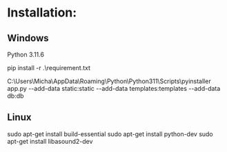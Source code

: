# Installation:

## Windows
Python 3.11.6

pip install -r .\requirement.txt


C:\Users\Micha\AppData\Roaming\Python\Python311\Scripts\pyinstaller app.py --add-data static:static --add-data templates:templates --add-data db:db

## Linux
sudo apt-get install build-essential
sudo apt-get install python-dev
sudo apt-get install libasound2-dev



